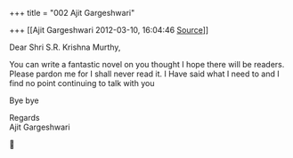 +++
title = "002 Ajit Gargeshwari"

+++
[[Ajit Gargeshwari	2012-03-10, 16:04:46 [Source](https://groups.google.com/g/bvparishat/c/mp9sLoe5mOY)]]



Dear Shri S.R. Krishna Murthy,  
  
You can write a fantastic novel on you thought I hope there will be readers. Please pardon me for I shall never read it. I Have said what I need to and I find no point continuing to talk with you  
  
Bye bye  
  
Regards  
Ajit Gargeshwari  
  
  




